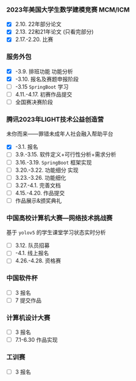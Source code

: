 

### 2023年美国大学生数学建模竞赛 MCM/ICM
- [x] 2.10. 22年部分论文
- [x] 2.13. 22和21年论文 (只看完部分)
- [x] 2.17.-2.20. 比赛

### 服务外包
- [x] -3.9. 排班功能 功能分析
- [x] -3.10. 报名及赛题申报阶段
- [ ] -3.15 `SpringBoot` 学习
- [ ] 4.11.-4.17. 初赛作品提交
- [ ] 全国赛决赛阶段

### 腾讯2023年LIGHT技术公益创造营

未你而来——罪错未成年人社会融入帮助平台

- [x] -3.1. 报名
- [ ] 3.9.-3.15. 软件定义+可行性分析+需求分析
- [ ] 3.16.-3.19. `SpringBoot` 框架实现
- [ ] 3.20.-3.22. 功能细分 实现
- [ ] 3.23.-3.26. 功能细化
- [ ] 3.27.-4.1. 完善文档
- [ ] 4.15.-4.20. 作品提交
- [ ] 作品展示&颁奖典礼

### 中国高校计算机大赛—网络技术挑战赛 

基于 `yolov5` 的学生课堂学习状态实时分析

- [ ] 3.12. 队员招募
- [ ] -4.1. 线上报名
- [ ] 4.26.-4.28. 资格赛

### 中国软件杯
- [ ] 3 报名
- [ ] 7 提交作品

### 计算机设计大赛
- [ ] 3 报名
- [ ] 7.1-6.30 作品实现

### 工训赛
- [ ] 3 报名
